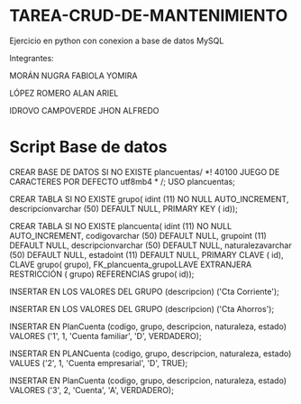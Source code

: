 # TAREA-CRUD-DE-MANTENIMIENTO

Ejercicio en python con conexion a base de datos MySQL 

Integrantes:

MORÁN NUGRA FABIOLA YOMIRA

LÓPEZ ROMERO ALAN ARIEL

IDROVO CAMPOVERDE JHON ALFREDO

# Script Base de datos
CREAR BASE DE DATOS SI NO EXISTE plancuentas/ *! 40100 JUEGO DE CARACTERES POR DEFECTO utf8mb4 * /; USO plancuentas;

CREAR TABLA SI NO EXISTE grupo( idint (11) NO NULL AUTO_INCREMENT, descripcionvarchar (50) DEFAULT NULL, PRIMARY KEY ( id));

CREAR TABLA SI NO EXISTE plancuenta( idint (11) NO NULL AUTO_INCREMENT, codigovarchar (50) DEFAULT NULL, grupoint (11) DEFAULT NULL, descripcionvarchar (50) DEFAULT NULL, naturalezavarchar (50) DEFAULT NULL, estadoint (11) DEFAULT NULL, PRIMARY CLAVE ( id), CLAVE grupo( grupo), FK_plancuenta_grupoLLAVE EXTRANJERA RESTRICCIÓN ( grupo) REFERENCIAS grupo( id));

INSERTAR EN LOS VALORES DEL GRUPO (descripcion) ('Cta Corriente');

INSERTAR EN LOS VALORES DEL GRUPO (descripcion) ('Cta Ahorros');

INSERTAR EN PlanCuenta (codigo, grupo, descripcion, naturaleza, estado) VALORES ('1', 1, 'Cuenta familiar', 'D', VERDADERO);

INSERTAR EN PLANCuenta (codigo, grupo, descripcion, naturaleza, estado) VALUES ('2', 1, 'Cuenta empresarial', 'D', TRUE);

INSERTAR EN PlanCuenta (codigo, grupo, descripcion, naturaleza, estado) VALORES ('3', 2, 'Cuenta', 'A', VERDADERO);
